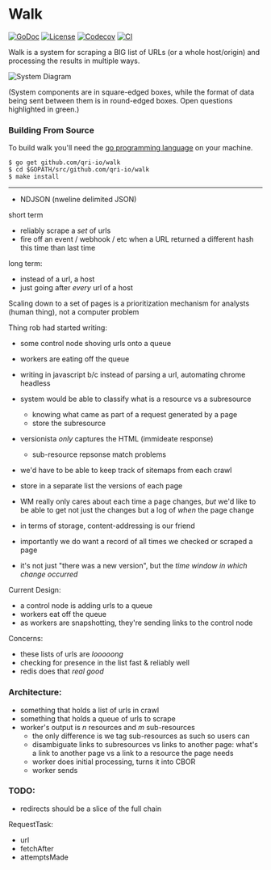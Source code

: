 # Walk

[![GoDoc](https://godoc.org/github.com/qri-io/walk?status.svg)](http://godoc.org/github.com/qri-io/walk)
[![License](https://img.shields.io/github/license/qri-io/walk.svg?style=flat-square)](./LICENSE)
[![Codecov](https://img.shields.io/codecov/c/github/qri-io/walk.svg?style=flat-square)](https://codecov.io/gh/qri-io/walk)
[![CI](https://img.shields.io/circleci/project/github/qri-io/walk.svg?style=flat-square)](https://circleci.com/gh/qri-io/walk)

Walk is a system for scraping a BIG list of URLs (or a whole host/origin) and processing the results in multiple ways.

![System Diagram](docs/system_diagram.jpg)

(System components are in square-edged boxes, while the format of data being sent between them is in round-edged boxes. Open questions highlighted in green.)

### Building From Source

To build walk you'll need the [go programming language](https://golang.org) on your machine.

```shell
$ go get github.com/qri-io/walk
$ cd $GOPATH/src/github.com/qri-io/walk
$ make install
```

---

* NDJSON (nweline delimited JSON)

short term
  * reliably scrape a _set_ of urls
  * fire off an event / webhook / etc when a URL returned a different hash this time than last time

long term:
  * instead of a url, a host
  * just going after _every_ url of a host

Scaling down to a set of pages is a prioritization mechanism for analysts (human thing), not a computer problem

Thing rob had started writing:

* some control node shoving urls onto a queue
* workers are eating off the queue
* writing in javascript b/c instead of parsing a url, automating chrome headless
* system would be able to classify what is a resource vs a subresource
  * knowing what came as part of a request generated by a page
  * store the subresource
* versionista _only_ captures the HTML (immideate response)
  * sub-resource repsonse match problems

* we'd have to be able to keep track of sitemaps from each crawl
* store in a separate list the versions of each page
* WM really only cares about each time a page changes, _but_ we'd like to be able to get not just the changes but a log of _when_ the page change
* in terms of storage, content-addressing is our friend
* importantly we do want a record of all times we checked or scraped a page
* it's not just "there was a new version", but the _time window in which change occurred_

Current Design:
* a control node is adding urls to a queue
* workers eat off the queue
* as workers are snapshotting, they're sending links to the control node


Concerns:
* these lists of urls are _looooong_
* checking for presence in the list fast & reliably well
* redis does that _real good_


### Architecture:
* something that holds a list of urls in crawl
* something that holds a queue of urls to scrape
* worker's output is _n_ resources and _m_ sub-resources
  * the only difference is we tag sub-resources as such so users can 
  * disambiguate links to subresources vs links to another page: what's a link to another page vs a link to a resource the page needs
  * worker does initial processing, turns it into CBOR
  * worker sends 

### TODO:
* redirects should be a slice of the full chain


RequestTask:
* url
* fetchAfter
* attemptsMade



